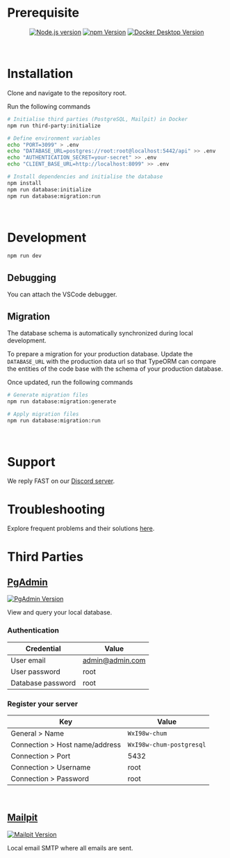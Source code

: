# Prerequisite

<div align="center">

<a target="_blank" href="https://nodejs.org/en">![Node.js version](https://img.shields.io/badge/Node.js-18.5.0-black?logo=nodedotjs)</a>
<a target="_blank" href="https://www.npmjs.com/">![npm Version](https://img.shields.io/badge/npm-9.5.0-black?logo=npm)</a>
<a target="_blank" href="https://www.docker.com/get-started/">![Docker Desktop Version](https://img.shields.io/badge/Docker%20Desktop-4.19.0-black?logo=docker)</a>

</div>

<br/>

# Installation

Clone and navigate to the repository root.

Run the following commands

```bash
# Initialise third parties (PostgreSQL, Mailpit) in Docker
npm run third-party:initialize

# Define environment variables
echo "PORT=3099" > .env
echo "DATABASE_URL=postgres://root:root@localhost:5442/api" >> .env
echo "AUTHENTICATION_SECRET=your-secret" >> .env
echo "CLIENT_BASE_URL=http://localhost:8099" >> .env

# Install dependencies and initialise the database
npm install
npm run database:initialize
npm run database:migration:run
```

<br/>

# Development

```bash
npm run dev
```

## Debugging

You can attach the VSCode debugger.

## Migration

The database schema is automatically synchronized during local development.

To prepare a migration for your production database. Update the `DATABASE_URL` with the production data url so that TypeORM can compare the entities of the code base with the schema of your production database.

Once updated, run the following commands

```bash
# Generate migration files
npm run database:migration:generate

# Apply migration files
npm run database:migration:run
```

<br/>

# Support

We reply FAST on our <a target="_blank" href="https://discord.gg/GScNz7kAEu">Discord server</a>.

# Troubleshooting

Explore frequent problems and their solutions <a target="_blank" href="https://dev.marblism.com/troubleshooting">here</a>.

# Third Parties

## <a target="_blank" href="http://localhost:5052/login">PgAdmin</a>

<a target="_blank" href="http://localhost:5052/login">![PgAdmin Version](https://img.shields.io/badge/PgAdmin_5.5.0-Open-blue?logo=postgresql)</a>

View and query your local database.

### Authentication

| Credential        | Value           |
| ----------------- | --------------- |
| User email        | admin@admin.com |
| User password     | root            |
| Database password | root            |

### Register your server

| Key                            | Value                                 |
| ------------------------------ | ------------------------------------- |
| General > Name                 | `WxI98w-chum`            |
| Connection > Host name/address | `WxI98w-chum-postgresql` |
| Connection > Port              | 5432                                  |
| Connection > Username          | root                                  |
| Connection > Password          | root                                  |

<br/>

## <a target="_blank" href="http://localhost:8022">Mailpit</a>

<a target="_blank" href="http://localhost:8022">![Mailpit Version](https://img.shields.io/badge/Mailpit-Open-blue?logo=mail)</a>

Local email SMTP where all emails are sent.
